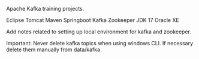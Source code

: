 Apache Kafka training projects.

Eclipse
Tomcat
Maven
Springboot
Kafka
Zookeeper
JDK 17
Oracle XE

Add notes related to setting up local environment for kafka and zookeeper.

Important:
Never delete kafka topics when using windows CLI. If necessary delete them manually from data/kafka